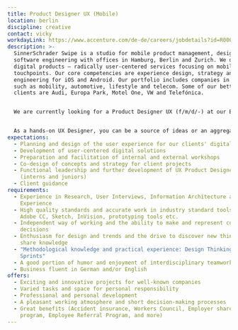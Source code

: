 ```yaml
---
title: Product Designer UX (Mobile)
location: berlin
discipline: creative
contact: vicky
workdayLink: https://www.accenture.com/de-de/careers/jobdetails?id=R00058209_de&title=Product+Designer+UX+(Mobile)+(f%2fm%2fd%2f-)+%7c+SinnerSchrader+Swipe
description: >-
  SinnerSchrader Swipe is a studio for mobile product management, design and
  software engineering with offices in Hamburg, Berlin and Zurich. We develop
  digital products – radically user-centered services focusing on mobile
  touchpoints. Our core competencies are experience design, strategy and mobile
  engineering for iOS and Android. Our portfolio includes companies in sectors
  such as mobility, automotive, lifestyle and telecom. Some of our better known
  clients are Audi, Europa Park, Motel One, VW and Telefónica.


  We are currently looking for a Product Designer UX (f/m/d/-) at our Berlin office.


  As a hands-on UX Designer, you can be a source of ideas or an aggregator in the intensive cooperation between Product Design, Product Strategy, Product Engineering and Product and Client Management. If something is new to you, you are curious. If something is familiar, you show self-critical distance. Your excellent sense of conception and product design drives you to tirelessly search for the best solution. Empathy, user-centered thinking and a high understanding of quality characterize you. You quickly find convincing solutions and are a leading creative force in the acquisition of new clients and deliver real added value for our existing clients with your work.
expectations:
  - Planning and design of the user experience for our clients' digital products
  - Development of user-centered digital solutions
  - Preparation and facilitation of internal and external workshops
  - Co-design of concepts and strategy for client projects
  - Functional leadership and further development of UX Product Designers
    (interns and juniors)
  - Client guidance
requirements:
  - Experience in Research, User Interviews, Information Architecture and User
    Experience
  - High quality standards and accurate work in industry standard tools such as
    Adobe CC, Sketch, InVision, prototyping tools etc.
  - Independent way of working and the ability to make and represent conceptual
    decisions
  - Enthusiasm for design and trends and the drive to discover new things and
    share knowledge
  - "Methodological knowledge and practical experience: Design Thinking & Design
    Sprints"
  - A good portion of humor and enjoyment of interdisciplinary teamwork
  - Business fluent in German and/or English
offers:
  - Exciting and innovative projects for well-known companies
  - Varied tasks and space for personal responsibility
  - Professional and personal development
  - A pleasant working atmosphere and short decision-making processes
  - Great benefits (Accident insurance, Workers Council, Employer share purchase
    program, Employee Referral Program, and more)
---
```

